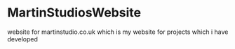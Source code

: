 # MartinStudiosWebsite

website for martinstudio.co.uk which is my website for projects which i have developed
